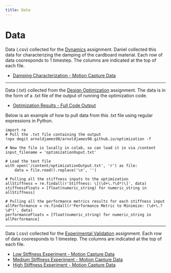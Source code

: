 ```yaml
---
title: Data
---
```



# Data


Data (.csv) collected for the [Dynamics](https://nbviewer.jupyter.org/url/arnoldjames98.github.io/systemDynamicsAll.ipynb) assignment. Daniel collected this data for characterizing the damping of the cardboard material. Each row of data cooresponds to 1 timestep. The columns are indicated at the top of each file.
*  [Damping Characterization - Motion Capture Data](https://raw.githubusercontent.com/arnoldjames98/arnoldjames98.github.io/main/other/damping.csv)

---
   
Data (.txt) collected from the [Design Optimization](https://nbviewer.jupyter.org/url/arnoldjames98.github.io/designOptimization.ipynb) assignment. The data is in the form of a .txt file of the output of running the optimization code.
*  [Optimization Results - Full Code Output](https://raw.githubusercontent.com/arnoldjames98/arnoldjames98.github.io/main/optimization/optimizationOutput.txt)

Below is an example of how to pull data from this .txt file using regular expressions in Python.
```
import re
# Pull the .txt file containing the output
!npx degit arnoldjames98/arnoldjames98.github.io/optimization -f

# Now the file is locally in colab, so can load it in via /content
input_filename = 'optimizationOuput.txt'

# Load the text file
with open('/content/optimizationOutput.txt', 'r') as file:
    data = file.read().replace('\n', '')
    
# Pulling all the stiffness inputs to the optimization
allStiffness = re.findall(r'Stiffness: \[(\d+\.?\d*)\]', data)
stiffnessFloats = [float(numeric_string) for numeric_string in allStiffness]

# Pulling all the performance metrics results for each stiffness input
allPerformance = re.findall(r'Performance Metric to Minimize: (\d+\.?\d*)', data)
performanceFloats = [float(numeric_string) for numeric_string in allPerformance]
```
---

Data (.csv) collected for the [Experimental Validation](https://nbviewer.jupyter.org/url/arnoldjames98.github.io/dataCollection.ipynb) assignment. Each row of data cooresponds to 1 timestep. The columns are indicated at the top of each file.
*  [Low Stiffness Experiment - Motion Capture Data](https://raw.githubusercontent.com/arnoldjames98/arnoldjames98.github.io/main/lowStiff/data_low.csv) 
*  [Medium Stiffness Experiment - Motion Capture Data](https://raw.githubusercontent.com/arnoldjames98/arnoldjames98.github.io/main/mediumStiff/data_medium.csv) 
*  [High Stiffness Experiment - Motion Capture Data](https://raw.githubusercontent.com/arnoldjames98/arnoldjames98.github.io/main/highStiff/data_high.csv) 

